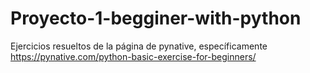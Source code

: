 # Proyecto-1-begginer-with-python
Ejercicios resueltos de la página de pynative, específicamente https://pynative.com/python-basic-exercise-for-beginners/
